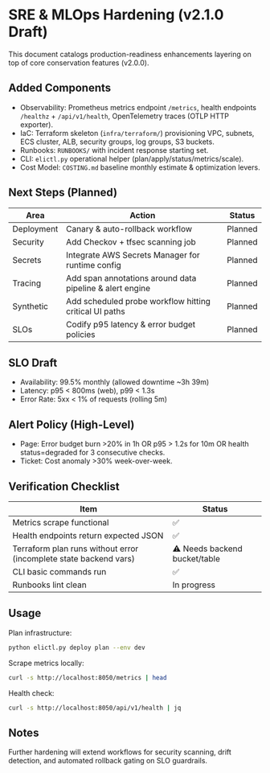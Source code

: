 # SRE & MLOps Hardening (v2.1.0 Draft)

This document catalogs production-readiness enhancements layering on top of core conservation features (v2.0.0).

## Added Components

- Observability: Prometheus metrics endpoint `/metrics`, health endpoints `/healthz` + `/api/v1/health`, OpenTelemetry traces (OTLP HTTP exporter).
- IaC: Terraform skeleton (`infra/terraform/`) provisioning VPC, subnets, ECS cluster, ALB, security groups, log groups, S3 buckets.
- Runbooks: `RUNBOOKS/` with incident response starting set.
- CLI: `elictl.py` operational helper (plan/apply/status/metrics/scale).
- Cost Model: `COSTING.md` baseline monthly estimate & optimization levers.

## Next Steps (Planned)

| Area | Action | Status |
|------|--------|--------|
| Deployment | Canary & auto-rollback workflow | Planned |
| Security | Add Checkov + tfsec scanning job | Planned |
| Secrets | Integrate AWS Secrets Manager for runtime config | Planned |
| Tracing | Add span annotations around data pipeline & alert engine | Planned |
| Synthetic | Add scheduled probe workflow hitting critical UI paths | Planned |
| SLOs | Codify p95 latency & error budget policies | Planned |

## SLO Draft

- Availability: 99.5% monthly (allowed downtime ~3h 39m)
- Latency: p95 < 800ms (web), p99 < 1.3s
- Error Rate: 5xx < 1% of requests (rolling 5m)

## Alert Policy (High-Level)

- Page: Error budget burn >20% in 1h OR p95 > 1.2s for 10m OR health status=degraded for 3 consecutive checks.
- Ticket: Cost anomaly >30% week-over-week.

## Verification Checklist

| Item | Status |
|------|--------|
| Metrics scrape functional | ✅ |
| Health endpoints return expected JSON | ✅ |
| Terraform plan runs without error (incomplete state backend vars) | ⚠️ Needs backend bucket/table |
| CLI basic commands run | ✅ |
| Runbooks lint clean | In progress |

## Usage

Plan infrastructure:

```bash
python elictl.py deploy plan --env dev
```

Scrape metrics locally:

```bash
curl -s http://localhost:8050/metrics | head
```

Health check:

```bash
curl -s http://localhost:8050/api/v1/health | jq
```

## Notes

Further hardening will extend workflows for security scanning, drift detection, and automated rollback gating on SLO guardrails.
